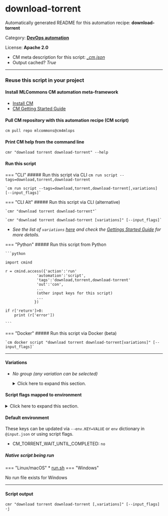 # download-torrent
Automatically generated README for this automation recipe: **download-torrent**

Category: **[DevOps automation](..)**

License: **Apache 2.0**


* CM meta description for this script: *[_cm.json](https://github.com/mlcommons/cm4mlops/tree/main/script/download-torrent/_cm.json)*
* Output cached? *True*

---
### Reuse this script in your project

#### Install MLCommons CM automation meta-framework

* [Install CM](https://docs.mlcommons.org/ck/install)
* [CM Getting Started Guide](https://docs.mlcommons.org/ck/getting-started/)

#### Pull CM repository with this automation recipe (CM script)

```cm pull repo mlcommons@cm4mlops```

#### Print CM help from the command line

````cmr "download torrent download-torrent" --help````

#### Run this script

=== "CLI"
    ##### Run this script via CLI
    `cm run script --tags=download,torrent,download-torrent`

    `cm run script --tags=download,torrent,download-torrent[,variations] [--input_flags]`

=== "CLI Alt"
    ##### Run this script via CLI (alternative)

    `cmr "download torrent download-torrent"`

    `cmr "download torrent download-torrent [variations]" [--input_flags]`


* *See the list of `variations` [here](#variations) and check the [Gettings Started Guide](https://github.com/mlcommons/ck/blob/dev/docs/getting-started.md) for more details.*

=== "Python"
    ##### Run this script from Python


    ```python

    import cmind

    r = cmind.access({'action':'run'
                  'automation':'script',
                  'tags':'download,torrent,download-torrent'
                  'out':'con',
                  ...
                  (other input keys for this script)
                  ...
                 })

    if r['return']>0:
        print (r['error'])

    ```


=== "Docker"
    ##### Run this script via Docker (beta)

    `cm docker script "download torrent download-torrent[variations]" [--input_flags]`

___


#### Variations

  * *No group (any variation can be selected)*
    <details>
    <summary>Click here to expand this section.</summary>

    * `_torrent.#`
      - Environment variables:
        - *CM_TORRENT_FILE*: `#`
      - Workflow:

    </details>


#### Script flags mapped to environment
<details>
<summary>Click here to expand this section.</summary>

* `--wait=value`  &rarr;  `CM_TORRENT_WAIT_UNTIL_COMPLETED=value`

**Above CLI flags can be used in the Python CM API as follows:**

```python
r=cm.access({... , "wait":...}
```

</details>

#### Default environment


These keys can be updated via `--env.KEY=VALUE` or `env` dictionary in `@input.json` or using script flags.

* CM_TORRENT_WAIT_UNTIL_COMPLETED: `no`



##### Native script being run
=== "Linux/macOS"
     * [run.sh](https://github.com/mlcommons/cm4mlops/tree/main/script/download-torrent/run.sh)
=== "Windows"

No run file exists for Windows
___
#### Script output
`cmr "download torrent download-torrent [,variations]" [--input_flags] -j`